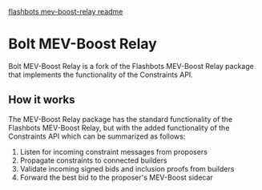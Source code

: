 [flashbots mev-boost-relay readme](README.flashbots.md)

# Bolt MEV-Boost Relay

Bolt MEV-Boost Relay is a fork of the Flashbots MEV-Boost Relay package that
implements the functionality of the Constraints API.

## How it works

The MEV-Boost Relay package has the standard functionality of the Flashbots MEV-Boost Relay,
but with the added functionality of the Constraints API which can be summarized as follows:

1. Listen for incoming constraint messages from proposers
2. Propagate constraints to connected builders
3. Validate incoming signed bids and inclusion proofs from builders
4. Forward the best bid to the proposer's MEV-Boost sidecar
